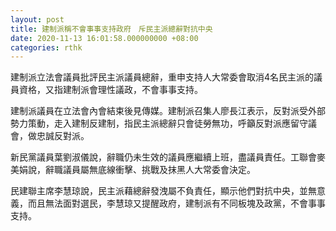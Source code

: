 ```yaml
---
layout: post
title: 建制派稱不會事事支持政府　斥民主派總辭對抗中央　　
date: 2020-11-13 16:01:58.000000000 +08:00
categories: rthk
---
```


建制派立法會議員批評民主派議員總辭，重申支持人大常委會取消4名民主派的議員資格，又指建制派會理性議政，不會事事支持。

建制派議員在立法會內會結束後見傳媒。建制派召集人廖長江表示，反對派受外部勢力策動，走入建制反建制，指民主派總辭只會徒勞無功，呼籲反對派應留守議會，做忠誠反對派。

新民黨議員葉劉淑儀說，辭職仍未生效的議員應繼續上班，盡議員責任。工聯會麥美娟說，辭職議員屬無底線衝擊、挑戰及抹黑人大常委會決定。

民建聯主席李慧琼說，民主派藉總辭發洩屬不負責任，顯示他們對抗中央，並無意義，而且無法面對選民，李慧琼又提醒政府，建制派有不同板塊及政黨，不會事事支持。
